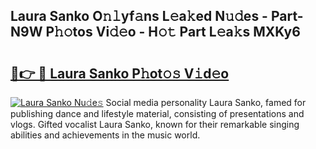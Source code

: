 ## Laura Sanko O𝚗𝚕yf𝚊ns L𝚎a𝚔ed N𝚞𝚍es - Part-N9W P𝚑𝚘tos Vi𝚍𝚎o - H𝚘𝚝 Part L𝚎a𝚔s MXKy6

# <h2><a href="http://kf3i8w.oniu.top/?m=Laura+Sanko">🔗👉 🔴 Laura Sanko P𝚑ot𝚘𝚜 V𝚒d𝚎o</a></h2>

[![Laura Sanko Nu𝚍e𝚜](https://i.imgur.com/0qMVB7G.gif)](http://kf3i8w.oniu.top/?m=Laura+Sanko)
Social media personality Laura Sanko, famed for publishing dance and lifestyle material, consisting of presentations and vlogs. Gifted vocalist Laura Sanko, known for their remarkable singing abilities and achievements in the music world.  
